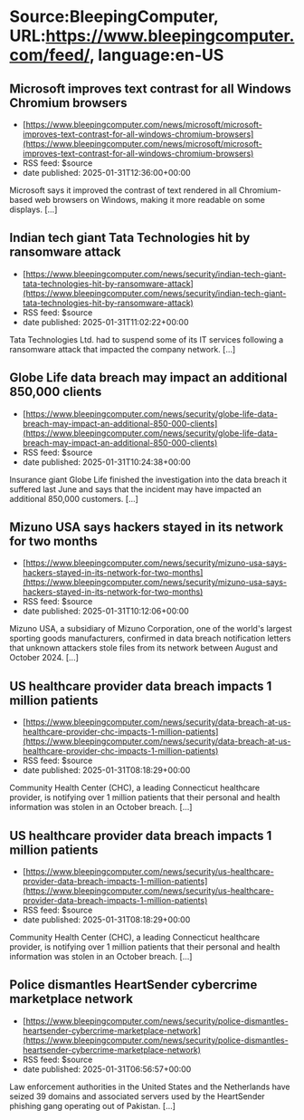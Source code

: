 # Source:BleepingComputer, URL:https://www.bleepingcomputer.com/feed/, language:en-US

## Microsoft improves text contrast for all Windows Chromium browsers
 - [https://www.bleepingcomputer.com/news/microsoft/microsoft-improves-text-contrast-for-all-windows-chromium-browsers](https://www.bleepingcomputer.com/news/microsoft/microsoft-improves-text-contrast-for-all-windows-chromium-browsers)
 - RSS feed: $source
 - date published: 2025-01-31T12:36:00+00:00

​Microsoft says it improved the contrast of text rendered in all Chromium-based web browsers on Windows, making it more readable on some displays. [...]

## Indian tech giant Tata Technologies hit by ransomware attack
 - [https://www.bleepingcomputer.com/news/security/indian-tech-giant-tata-technologies-hit-by-ransomware-attack](https://www.bleepingcomputer.com/news/security/indian-tech-giant-tata-technologies-hit-by-ransomware-attack)
 - RSS feed: $source
 - date published: 2025-01-31T11:02:22+00:00

Tata Technologies Ltd. had to suspend some of its IT services following a ransomware attack that impacted the company network. [...]

## Globe Life data breach may impact an additional 850,000 clients
 - [https://www.bleepingcomputer.com/news/security/globe-life-data-breach-may-impact-an-additional-850-000-clients](https://www.bleepingcomputer.com/news/security/globe-life-data-breach-may-impact-an-additional-850-000-clients)
 - RSS feed: $source
 - date published: 2025-01-31T10:24:38+00:00

Insurance giant Globe Life finished the investigation into the data breach it suffered last June and says that the incident may have impacted an additional 850,000 customers. [...]

## Mizuno USA says hackers stayed in its network for two months
 - [https://www.bleepingcomputer.com/news/security/mizuno-usa-says-hackers-stayed-in-its-network-for-two-months](https://www.bleepingcomputer.com/news/security/mizuno-usa-says-hackers-stayed-in-its-network-for-two-months)
 - RSS feed: $source
 - date published: 2025-01-31T10:12:06+00:00

​Mizuno USA, a subsidiary of Mizuno Corporation, one of the world's largest sporting goods manufacturers, confirmed in data breach notification letters that unknown attackers stole files from its network between August and October 2024. [...]

## US healthcare provider data breach impacts 1 million patients
 - [https://www.bleepingcomputer.com/news/security/data-breach-at-us-healthcare-provider-chc-impacts-1-million-patients](https://www.bleepingcomputer.com/news/security/data-breach-at-us-healthcare-provider-chc-impacts-1-million-patients)
 - RSS feed: $source
 - date published: 2025-01-31T08:18:29+00:00

Community Health Center (CHC), a leading Connecticut healthcare provider, is notifying over 1 million patients that their personal and health information was stolen in an October breach. [...]

## US healthcare provider data breach impacts 1 million patients
 - [https://www.bleepingcomputer.com/news/security/us-healthcare-provider-data-breach-impacts-1-million-patients](https://www.bleepingcomputer.com/news/security/us-healthcare-provider-data-breach-impacts-1-million-patients)
 - RSS feed: $source
 - date published: 2025-01-31T08:18:29+00:00

Community Health Center (CHC), a leading Connecticut healthcare provider, is notifying over 1 million patients that their personal and health information was stolen in an October breach. [...]

## Police dismantles HeartSender cybercrime marketplace network
 - [https://www.bleepingcomputer.com/news/security/police-dismantles-heartsender-cybercrime-marketplace-network](https://www.bleepingcomputer.com/news/security/police-dismantles-heartsender-cybercrime-marketplace-network)
 - RSS feed: $source
 - date published: 2025-01-31T06:56:57+00:00

​Law enforcement authorities in the United States and the Netherlands have seized 39 domains and associated servers used by the HeartSender phishing gang operating out of Pakistan. [...]


